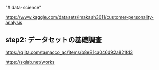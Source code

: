 "# data-science" 


https://www.kaggle.com/datasets/imakash3011/customer-personality-analysis

## step2: データセットの基礎調査
https://qiita.com/tamacco_ac/items/b8e81ca046d92a821fd3




https://sqlab.net/works
